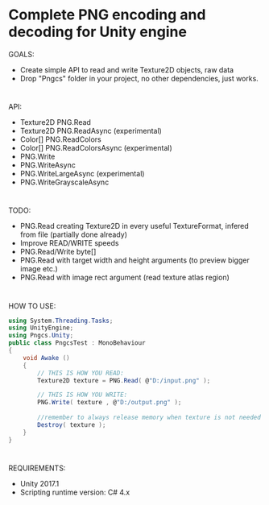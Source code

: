 # Complete PNG encoding and decoding for Unity engine
GOALS:
- Create simple API to read and write Texture2D objects, raw data
- Drop "Pngcs" folder in your project, no other dependencies, just works.
#
API:
- Texture2D PNG.Read
- Texture2D PNG.ReadAsync (experimental)
- Color[] PNG.ReadColors
- Color[] PNG.ReadColorsAsync (experimental)
- PNG.Write
- PNG.WriteAsync
- PNG.WriteLargeAsync (experimental)
- PNG.WriteGrayscaleAsync
#
TODO:
- PNG.Read creating Texture2D in every useful TextureFormat, infered from file (partially done already)
- Improve READ/WRITE speeds
- PNG.Read/Write byte[]
- PNG.Read with target width and height arguments (to preview bigger image etc.)
- PNG.Read with image rect argument (read texture atlas region)
#
HOW TO USE:
```C#
using System.Threading.Tasks;
using UnityEngine;
using Pngcs.Unity;
public class PngcsTest : MonoBehaviour
{
    void Awake ()
    {
        // THIS IS HOW YOU READ:
        Texture2D texture = PNG.Read( @"D:/input.png" );

        // THIS IS HOW YOU WRITE:
        PNG.Write( texture , @"D:/output.png" );
        
        //remember to always release memory when texture is not needed anymore:
        Destroy( texture );
    }
}
```
#
REQUIREMENTS:
- Unity 2017.1
- Scripting runtime version: C# 4.x
#

